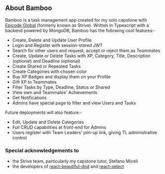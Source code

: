 ## About Bamboo

Bamboo is a task management app created for my solo capstone with [Epicode Global](https://epicode.com/) (formerly known as Strive). Written in Typescript with a backend powered by MongoDB, Bamboo has the following cool features:-
* Create, Delete and Update User Profile
* Login and Register with session-stored JWT
* Search for other users and request, accept or reject them as Teammates
* Create, Update or Delete Tasks with XP, Category, Title, Description (optional) and Deadline (optional)
* Create Shared or Repeated Tasks
* Create Categories with chosen color
* Buy XP Badges and display them on your Profile
* Gift XP to Teammates
* Filter Tasks by Type, Deadline, Status or Shared
* View own and Teammates' Achievements
* Get Notifications
* Admins have special page to filter and view Users and Tasks

Future deployments will also feature:-
* Edit, Update and Delete Categories
* Full CRUD capabilities at front-end for Admins
* Users register with Team Leaders' join-up link, giving TL administrative control

### Special acknowledgements to

* the Strive team, particularly my capstone tutor, Stefano Miceli
* the developers of [react-beautiful-dnd](https://www.npmjs.com/package/react-beautiful-dnd) and [react-select](https://www.npmjs.com/package/react-select)
